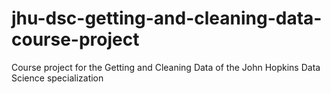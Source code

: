 # jhu-dsc-getting-and-cleaning-data-course-project
Course project for the Getting and Cleaning Data of the John Hopkins Data Science specialization
